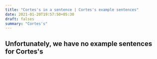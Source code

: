 ```yaml
---
title: "Cortes's in a sentence | Cortes's example sentences"
date: 2021-01-20T19:57:50+05:30
draft: falses
summary: "Cortes's"
---
```

## Unfortunately, we have no example sentences for Cortes's                 
